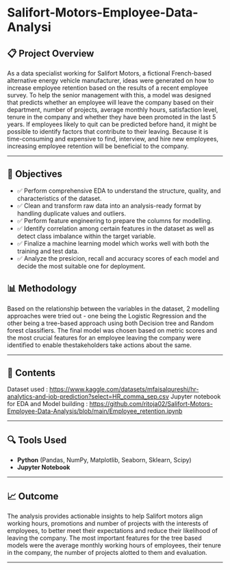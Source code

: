 # Salifort-Motors-Employee-Data-Analysi


## 📋 Project Overview

As a data specialist working for Salifort Motors, a fictional French-based alternative energy vehicle manufacturer, ideas were generated on how to increase employee retention based on the results of a recent employee survey. To help the senior management with this, a model was designed that predicts whether an employee will leave the company based on their department, number of projects, average monthly hours, satisfaction level, tenure in the company and whether they have been promoted in the last 5 years. If employees likely to quit can be predicted before hand, it might be possible to identify factors that contribute to their leaving. Because it is time-consuming and expensive to find, interview, and hire new employees, increasing employee retention will be beneficial to the company.

---

## 🎯 Objectives

- ✅ Perform comprehensive EDA to understand the structure, quality, and characteristics of the dataset.
- ✅ Clean and transform raw data into an analysis-ready format by handling duplicate values and outliers.
- ✅ Perform feature engineering to prepare the columns for modelling.
- ✅ Identify correlation among certain features in the dataset as well as detect class imbalance within the target variable.
- ✅ Finalize a machine learning model which works well with both the training and test data.
- ✅ Analyze the presicion, recall and accuracy scores of each model and decide the most suitable one for deployment.

## 📊 Methodology

Based on the relationship between the variables in the dataset, 2 modelling approaches were tried out - one being the Logistic Regression and the other being a tree-based approach using both Decision tree and Random forest classifiers. The final model was chosen based on metric scores and the most crucial features for an employee leaving the company were identified to enable thestakeholders take actions about the same.

---

## 📁 Contents

Dataset used : https://www.kaggle.com/datasets/mfaisalqureshi/hr-analytics-and-job-prediction?select=HR_comma_sep.csv
Jupyter notebook for EDA and Model building : https://github.com/ritoja02/Salifort-Motors-Employee-Data-Analysis/blob/main/Employee_retention.ipynb

---

## 🔍 Tools Used

- **Python** (Pandas, NumPy, Matplotlib, Seaborn, Sklearn, Scipy)
- **Jupyter Notebook**

---

## 📈 Outcome

The analysis provides actionable insights to help Salifort motors align working hours, promotions and number of projects with the interests of employees, to better meet their expectations and reduce their likelihood of leaving the company.
The most important features for the tree based models were the average monthly working hours of employees, their tenure in the company, the number of projects alotted to them and evaluation. 

---
